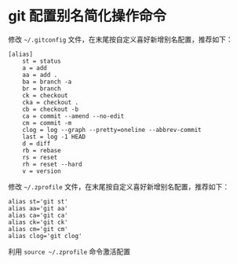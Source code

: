 # git 配置别名简化操作命令

修改 `~/.gitconfig` 文件，在末尾按自定义喜好新增别名配置，推荐如下：

```shell
[alias]
	st = status
	a = add
	aa = add .
	ba = branch -a
	br = branch
	ck = checkout
	cka = checkout .
	cb = checkout -b
	ca = commit --amend --no-edit
	cm = commit -m
	clog = log --graph --pretty=oneline --abbrev-commit
	last = log -1 HEAD
	d = diff
	rb = rebase
	rs = reset
	rh = reset --hard
	v = version
```

修改 `~/.zprofile` 文件，在末尾按自定义喜好新增别名配置，推荐如下：

```shell
alias st='git st'
alias aa='git aa'
alias ca='git ca'
alias ck='git ck'
alias cm='git cm'
alias clog='git clog'
```

利用 `source ~/.zprofile` 命令激活配置